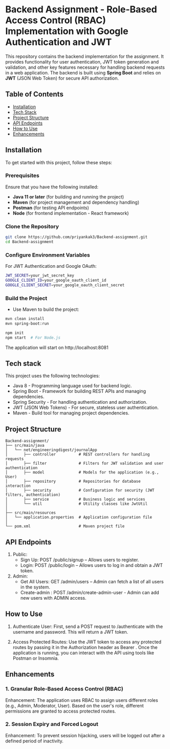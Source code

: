 # Backend Assignment -  Role-Based Access Control (RBAC) Implementation with Google Authentication and JWT

This repository contains the backend implementation for the assignment. It provides functionality for user authentication, JWT token generation and validation, and other key features necessary for handling backend requests in a web application. The backend is built using **Spring Boot** and relies on **JWT** (JSON Web Token) for secure API authorization.

## Table of Contents

- [Installation](#installation)
- [Tech Stack](#tech-stack)
- [Project Structure](#project-structure)
- [API Endpoints](#api-endpoints)
- [How to Use](#how-to-use)
- [Enhancements](#enhancements)

## Installation

To get started with this project, follow these steps:

### Prerequisites

Ensure that you have the following installed:
- **Java 11 or later** (for building and running the project)
- **Maven** (for project management and dependency handling)
- **Postman** (for testing API endpoints)
- **Node** (for frontend implementation - React framework)

### Clone the Repository

```bash
git clone https://github.com/priyankak3/Backend-assignment.git
cd Backend-assignment
```

### Configure Environment Variables
For JWT Authentication and Google OAuth:
```bash
JWT_SECRET=your_jwt_secret_key
GOOGLE_CLIENT_ID=your_google_oauth_client_id
GOOGLE_CLIENT_SECRET=your_google_oauth_client_secret
```

### Build the Project
- Use Maven to build the project:
```bash
mvn clean install
mvn spring-boot:run

npm init
npm start  # For Node.js
```
The application will start on http://localhost:8081


## Tech stack
This project uses the following technologies:

- Java 8 - Programming language used for backend logic.
- Spring Boot - Framework for building REST APIs and managing dependencies.
- Spring Security - For handling authentication and authorization.
- JWT (JSON Web Tokens) - For secure, stateless user authentication.
- Maven - Build tool for managing project dependencies.
  
## Project Structure
```
Backend-assignment/
├── src/main/java
│   └── net/engineeringdigest/journalApp
│       ├── controller          # REST controllers for handling requests
│       ├── filter              # Filters for JWT validation and user authentication
│       ├── model               # Models for the application (e.g., User)
│       ├── repository          # Repositories for database interaction
│       ├── security            # Configuration for security (JWT filters, authentication)
│       ├── service             # Business logic and services
│       └── util                # Utility classes like JwtUtil
│   
├── src/main/resources
│   └── application.properties  # Application configuration file
│
└── pom.xml                     # Maven project file
```
## API Endpoints
1. Public:
   - Sign Up: POST /public/signup – Allows users to register.
   - Login: POST /public/login – Allows users to log in and obtain a JWT token.
2. Admin:
   - Get All Users: GET /admin/users – Admin can fetch a list of all users in the system.
   - Create-admin : POST /admin/create-admin-user - Admin can add new users with ADMIN access.

## How to Use
1. Authenticate User:
First, send a POST request to /authenticate with the username and password. This will return a JWT token.

2. Access Protected Routes:
Use the JWT token to access any protected routes by passing it in the Authorization header as Bearer <your-jwt-token>.
Once the application is running, you can interact with the API using tools like Postman or Insomnia.

## Enhancements
### 1. Granular Role-Based Access Control (RBAC)
Enhancement: The application uses RBAC to assign users different roles (e.g., Admin, Moderator, User). Based on the user's role, different permissions are granted to access protected routes.

### 2. Session Expiry and Forced Logout
Enhancement: To prevent session hijacking, users will be logged out after a defined period of inactivity.


